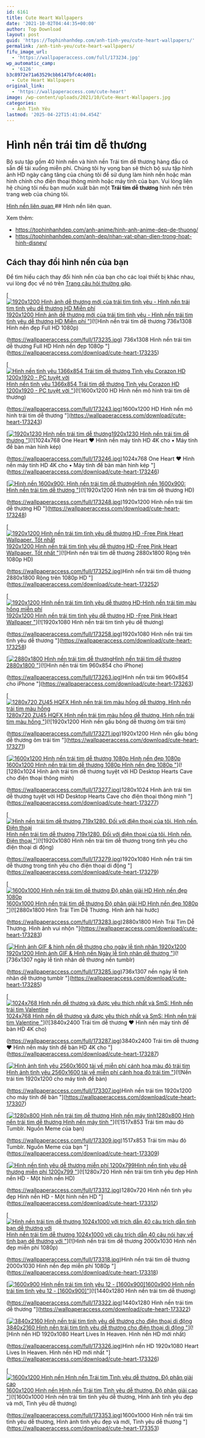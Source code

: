 ```yaml
---
id: 6161
title: Cute Heart Wallpapers
date: '2021-10-02T04:44:35+00:00'
author: Top Download
layout: post
guid: 'https://Tophinhanhdep.com/anh-tinh-yeu/cute-heart-wallpapers/'
permalink: /anh-tinh-yeu/cute-heart-wallpapers/
fifu_image_url:
  - 'https://wallpaperaccess.com/full/173234.jpg'
wp_automatic_camp:
  - '6126'
b3c8972e71a63529cbb6147bfc4c4d01:
  - Cute Heart Wallpapers
original_link:
  - 'https://wallpaperaccess.com/cute-heart'
image: /wp-content/uploads/2021/10/Cute-Heart-Wallpapers.jpg
categories:
  - Ảnh Tình Yêu
lastmod: '2025-04-22T15:41:04.454Z'
---
```

# Hình nền trái tim dễ thương

Bộ sưu tập gồm 40 hình nền và hình nền Trái tim dễ thương hàng đầu có sẵn để tải xuống miễn phí. Chúng tôi hy vọng bạn sẽ thích bộ sưu tập hình ảnh HD ngày càng tăng của chúng tôi để sử dụng làm hình nền hoặc màn hình chính cho điện thoại thông minh hoặc máy tính của bạn. Vui lòng liên hệ chúng tôi nếu bạn muốn xuất bản một **Trái tim dễ thương** hình nền trên trang web của chúng tôi.

[Hình nền liên quan ](#related) ## Hình nền liên quan.

   
 Xem thêm:

   
- <https://tophinhanhdep.com/anh-anime/hinh-anh-anime-dep-de-thuong/>
- <https://tophinhanhdep.com/anh-dep/nhan-vat-phan-dien-trong-hoat-hinh-disney/>

## Cách thay đổi hình nền của bạn

Để tìm hiểu cách thay đổi hình nền của bạn cho các loại thiết bị khác nhau, vui lòng đọc về nó trên [Trang câu hỏi thường gặp](https://tophinhanhdep.com/faq/).

  
[[![1920x1200 Hình ảnh dễ thương mới của trái tim tình yêu - Hình nền trái tim tình yêu dễ thương HD Miễn phí](https://wallpaperaccess.com/full/173234.jpg)1920x1200 Hình ảnh dễ thương mới của trái tim tình yêu - Hình nền trái tim tình yêu dễ thương HD Miễn phí "](https://wallpaperaccess.com/download/cute-heart-173234)](![Hình nền trái tim dễ thương 736x1308 Hình nền đẹp Full HD 1080p)

(https://wallpaperaccess.com/full/173235.jpg) 736x1308 Hình nền trái tim dễ thương Full HD Hình nền đẹp 1080p "](https://wallpaperaccess.com/download/cute-heart-173235)

[[![Hình nền tình yêu 1366x854 Trái tim dễ thương Tình yêu Corazon HD 1200x1920 - PC tuyệt vời](https://wallpaperaccess.com/full/173237.jpg)Hình nền tình yêu 1366x854 Trái tim dễ thương Tình yêu Corazon HD 1200x1920 - PC tuyệt vời "](https://wallpaperaccess.com/download/cute-heart-173237)](![1600x1200 HD Hình nền mô hình trái tim dễ thương)

(https://wallpaperaccess.com/full/173243.jpg)1600x1200 HD Hình nền mô hình trái tim dễ thương "](https://wallpaperaccess.com/download/cute-heart-173243)

[[![1920x1230 Hình nền trái tim dễ thương](https://wallpaperaccess.com/full/173245.jpg)1920x1230 Hình nền trái tim dễ thương "](https://wallpaperaccess.com/download/cute-heart-173245)](![1024x768 One Heart ❤ Hình nền máy tính HD 4K cho • Máy tính để bàn màn hình kép)

(https://wallpaperaccess.com/full/173246.jpg)1024x768 One Heart ❤ Hình nền máy tính HD 4K cho • Máy tính để bàn màn hình kép "](https://wallpaperaccess.com/download/cute-heart-173246)

[[![Hình nền 1600x900: Hình nền trái tim dễ thương](https://wallpaperaccess.com/full/173247.jpg)Hình nền 1600x900: Hình nền trái tim dễ thương "](https://wallpaperaccess.com/download/cute-heart-173247)](![1920x1200 Hình nền trái tim dễ thương HD)

(https://wallpaperaccess.com/full/173248.jpg)1920x1200 Hình nền trái tim dễ thương HD "](https://wallpaperaccess.com/download/cute-heart-173248)

[[![1920x1200 Hình nền trái tim tình yêu dễ thương HD -Free Pink Heart Wallpaper.  Tốt nhất](https://wallpaperaccess.com/full/173251.jpg)1920x1200 Hình nền trái tim tình yêu dễ thương HD -Free Pink Heart Wallpaper. Tốt nhất "](https://wallpaperaccess.com/download/cute-heart-173251)](![Hình nền trái tim dễ thương 2880x1800 Rộng trên 1080p HD)

(https://wallpaperaccess.com/full/173252.jpg)Hình nền trái tim dễ thương 2880x1800 Rộng trên 1080p HD "](https://wallpaperaccess.com/download/cute-heart-173252)

[[![1920x1200 Hình nền trái tim tình yêu dễ thương HD-Hình nền trái tim màu hồng miễn phí](https://wallpaperaccess.com/full/173257.jpg)1920x1200 Hình nền trái tim tình yêu dễ thương HD -Free Pink Heart Wallpaper "](https://wallpaperaccess.com/download/cute-heart-173257)](![1920x1080 Hình nền trái tim tình yêu dễ thương)

(https://wallpaperaccess.com/full/173258.jpg)1920x1080 Hình nền trái tim tình yêu dễ thương "](https://wallpaperaccess.com/download/cute-heart-173258)

[[![2880x1800 Hình nền trái tim dễ thương](https://wallpaperaccess.com/full/173259.jpg)Hình nền trái tim dễ thương 2880x1800 "](https://wallpaperaccess.com/download/cute-heart-173259)](![Hình nền trái tim 960x854 cho iPhone)

(https://wallpaperaccess.com/full/173263.jpg)Hình nền trái tim 960x854 cho iPhone "](https://wallpaperaccess.com/download/cute-heart-173263)

[[![1280x720 ZU45 HQFX Hình nền trái tim màu hồng dễ thương, Hình nền trái tim màu hồng](https://wallpaperaccess.com/full/173268.jpg)1280x720 ZU45 HQFX Hình nền trái tim màu hồng dễ thương, Hình nền trái tim màu hồng "](https://wallpaperaccess.com/download/cute-heart-173268)](![1920x1200 Hình nền gấu bông dễ thương ôm trái tim)

(https://wallpaperaccess.com/full/173271.jpg)1920x1200 Hình nền gấu bông dễ thương ôm trái tim "](https://wallpaperaccess.com/download/cute-heart-173271)

[[![1600x1200 Hình nền trái tim dễ thương 1080p Hình nền đẹp 1080p](https://wallpaperaccess.com/full/173276.jpg)1600x1200 Hình nền trái tim dễ thương 1080p Hình nền đẹp 1080p "](https://wallpaperaccess.com/download/cute-heart-173276)](![1280x1024 Hình ảnh trái tim dễ thương tuyệt vời HD Desktop Hearts Cave cho điện thoại thông minh)

(https://wallpaperaccess.com/full/173277.jpg)1280x1024 Hình ảnh trái tim dễ thương tuyệt vời HD Desktop Hearts Cave cho điện thoại thông minh "](https://wallpaperaccess.com/download/cute-heart-173277)

[[![Hình nền trái tim dễ thương 719x1280.  Đối với điện thoại của tôi.  Hình nền, Điện thoại](https://wallpaperaccess.com/full/173278.jpg)Hình nền trái tim dễ thương 719x1280. Đối với điện thoại của tôi. Hình nền, Điện thoại "](https://wallpaperaccess.com/download/cute-heart-173278)](![1920x1080 Hình nền trái tim dễ thương trong tình yêu cho điện thoại di động)

(https://wallpaperaccess.com/full/173279.jpg)1920x1080 Hình nền trái tim dễ thương trong tình yêu cho điện thoại di động "](https://wallpaperaccess.com/download/cute-heart-173279)

[[![1600x1000 Hình nền trái tim dễ thương Độ phân giải HD Hình nền đẹp 1080p](https://wallpaperaccess.com/full/173282.jpg)1600x1000 Hình nền trái tim dễ thương Độ phân giải HD Hình nền đẹp 1080p "](https://wallpaperaccess.com/download/cute-heart-173282)](![2880x1800 Hình Trái Tim Dễ Thương.  Hình ảnh hài hước)

(https://wallpaperaccess.com/full/173283.jpg)2880x1800 Hình Trái Tim Dễ Thương. Hình ảnh vui nhộn "](https://wallpaperaccess.com/download/cute-heart-173283)

[[![Hình ảnh GIF & hình nền dễ thương cho ngày lễ tình nhân 1920x1200](https://wallpaperaccess.com/full/173284.jpg)1920x1200 Hình ảnh GIF &amp; Hình nền Ngày lễ tình nhân dễ thương "](https://wallpaperaccess.com/download/cute-heart-173284)](![736x1307 ngày lễ tình nhân dễ thương nền tumblr)

(https://wallpaperaccess.com/full/173285.jpg)736x1307 nền ngày lễ tình nhân dễ thương tumblr "](https://wallpaperaccess.com/download/cute-heart-173285)

[[![1024x768 Hình nền dễ thương và được yêu thích nhất và SmS: Hình nền trái tim Valentine](https://wallpaperaccess.com/full/173286.jpg)1024x768 Hình nền dễ thương và được yêu thích nhất và SmS: Hình nền trái tim Valentine "](https://wallpaperaccess.com/download/cute-heart-173286)](![3840x2400 Trái tim dễ thương ❤ Hình nền máy tính để bàn HD 4K cho)

(https://wallpaperaccess.com/full/173287.jpg)3840x2400 Trái tim dễ thương ❤ Hình nền máy tính để bàn HD 4K cho "](https://wallpaperaccess.com/download/cute-heart-173287)

[[![Hình ảnh tình yêu 2560x1600 tải về miễn phí cánh hoa màu đỏ trái tim](https://wallpaperaccess.com/full/173293.jpg)Hình ảnh tình yêu 2560x1600 tải về miễn phí cánh hoa đỏ trái tim "](https://wallpaperaccess.com/download/cute-heart-173293)](![Nền trái tim 1920x1200 cho máy tính để bàn)

(https://wallpaperaccess.com/full/173307.jpg)Hình nền trái tim 1920x1200 cho máy tính để bàn "](https://wallpaperaccess.com/download/cute-heart-173307)

[[![1280x800 Hình nền trái tim dễ thương Hình nền máy tính](https://wallpaperaccess.com/full/173308.jpg)1280x800 Hình nền trái tim dễ thương Hình nền máy tính "](https://wallpaperaccess.com/download/cute-heart-173308)](![1517x853 Trái tim màu đỏ Tumblr.  Nguồn Meme của bạn)

(https://wallpaperaccess.com/full/173309.jpg)1517x853 Trái tim màu đỏ Tumblr. Nguồn Meme của bạn "](https://wallpaperaccess.com/download/cute-heart-173309)

[[![Hình nền tình yêu dễ thương miễn phí 1200x799](https://wallpaperaccess.com/full/158540.jpg)Hình nền tình yêu dễ thương miễn phí 1200x799 "](https://wallpaperaccess.com/download/cute-heart-158540)](![1280x720 Hình nền trái tim tình yêu đẹp Hình nền HD - Một hình nền HD)

(https://wallpaperaccess.com/full/173312.jpg)1280x720 Hình nền tình yêu đẹp Hình nền HD - Một hình nền HD "](https://wallpaperaccess.com/download/cute-heart-173312)

[[![Hình nền trái tim dễ thương 1024x1000 với trích dẫn 40 câu trích dẫn tình bạn dễ thương với](https://wallpaperaccess.com/full/173314.jpg)Hình nền trái tim dễ thương 1024x1000 với câu trích dẫn 40 câu nói hay về tình bạn dễ thương với "](https://wallpaperaccess.com/download/cute-heart-173314)](![Hình nền trái tim dễ thương 2000x1030 Hình nền đẹp miễn phí 1080p)

(https://wallpaperaccess.com/full/173318.jpg)Hình nền trái tim dễ thương 2000x1030 Hình nền đẹp miễn phí 1080p "](https://wallpaperaccess.com/download/cute-heart-173318)

[[![1600x900 Hình nền trái tim tình yêu 12 - [1600x900]](https://wallpaperaccess.com/full/173319.jpg)1600x900 Hình nền trái tim tình yêu 12 - \[1600x900\]"](https://wallpaperaccess.com/download/cute-heart-173319)](![1440x1280 Hình nền trái tim dễ thương)

(https://wallpaperaccess.com/full/173322.jpg)1440x1280 Hình nền trái tim dễ thương "](https://wallpaperaccess.com/download/cute-heart-173322)

[[![3840x2160 Hình nền trái tim tình yêu dễ thương cho điện thoại di động](https://wallpaperaccess.com/full/173324.jpg)3840x2160 Hình nền trái tim tình yêu dễ thương cho điện thoại di động "](https://wallpaperaccess.com/download/cute-heart-173324)](![Hình nền HD 1920x1080 Heart Lives In Heaven.  Hình nền HD mới nhất)

(https://wallpaperaccess.com/full/173326.jpg)Hình nền HD 1920x1080 Heart Lives In Heaven. Hình nền HD mới nhất "](https://wallpaperaccess.com/download/cute-heart-173326)

[[![1600x1200 Hình nền Hình nền Trái tim Tình yêu dễ thương.  Độ phân giải cao](https://wallpaperaccess.com/full/173339.jpg)1600x1200 Hình nền Hình nền Trái tim Tình yêu dễ thương. Độ phân giải cao "](https://wallpaperaccess.com/download/cute-heart-173339)](![1600x1000 Hình nền trái tim tình yêu dễ thương, Hình ảnh tình yêu đẹp và mới, Tình yêu dễ thương)

(https://wallpaperaccess.com/full/173353.jpg)1600x1000 Hình nền trái tim tình yêu dễ thương, Hình ảnh tình yêu đẹp và mới, Tình yêu dễ thương "](https://wallpaperaccess.com/download/cute-heart-173353)
